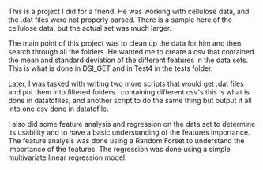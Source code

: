 This is a project I did for a friend. He was working with cellulose data, and the .dat files were not properly parsed.
There is a sample here of the cellulose data, but the actual set was much larger.

The main point of this project was to clean up the data for him and then search through all the folders.
He wanted me to create a csv that contained the mean and standard deviation of the different features in the data sets. 
This is what is done in DSI_GET and in Test4 in the tests folder.

Later, I was tasked with writing two more scripts that would get .dat files and put them into filtered folders. 
containing different csv's this is what is done in datatofiles; and another script to do the same thing but output it all into one csv done in datatofile.

I also did some feature analysis and regression on the data set to determine its usability and to have a basic understanding of the features importance.
The feature analysis was done using a Random Forset to understand the importance of the features. The regression was done using a simple multivariate linear regression model.

